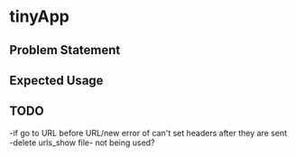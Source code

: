 # tinyApp

## Problem Statement

## Expected Usage

## TODO
-if go to URL before URL/new error of can't set headers after they are sent  
-delete urls_show file- not being used? 


